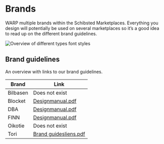 # Brands
WARP multiple brands within the Schibsted Marketplaces. Everything you design will potentially be used on several marketplaces so it’s a good idea to read up on the different brand guidelines.

![Overview of different types font styles](/foundations/multibrand.png)

## Brand guidelines
An overview with links to our brand guidelines.

| Brand    | Link                                                                                            |
| -------- | ----------------------------------------------------------------------------------------------- |
| Bilbasen | Does not exist                                                                                  |
| Blocket  | [Designmanual.pdf](https://drive.google.com/file/d/1qLoyCEaSZ4bBUOd5IGrbDpUHBKlb81cD/view)      |
| DBA      | [Designmanual.pdf](https://drive.google.com/file/d/1eSLUXIK3mapZaipWgy5oicOD0Mq1P2Sw/view)      |
| FINN     | [Designmanual.pdf](https://drive.google.com/file/d/1MdBcQfseDJTOeSINDP8hmCiDGMNNSY0P/view)      |
| Oikotie  | Does not exist                                                                                  |
| Tori     | [Brand guidesliens.pdf](https://drive.google.com/file/d/1MdBcQfseDJTOeSINDP8hmCiDGMNNSY0P/view) |
